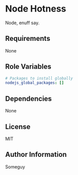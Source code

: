 Node Hotness
========

Node, enuff say.

Requirements
------------

None

Role Variables
--------------

```yaml
# Packages to install globally
nodejs_global_packages: []
```

Dependencies
------------

None

License
-------

MIT

Author Information
------------------

Someguy
